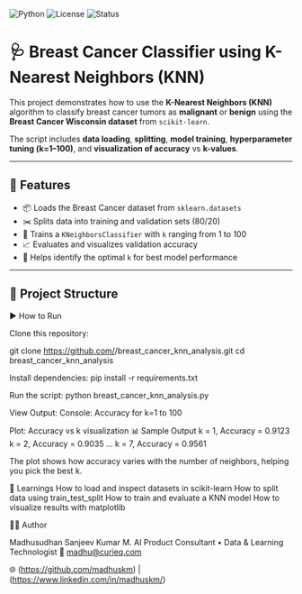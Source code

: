 ![Python](https://img.shields.io/badge/Python-3.9+-blue)
![License](https://img.shields.io/badge/License-MIT-green)
![Status](https://img.shields.io/badge/Status-Completed-success)

# 🩺 Breast Cancer Classifier using K-Nearest Neighbors (KNN)

This project demonstrates how to use the **K-Nearest Neighbors (KNN)** algorithm to classify breast cancer tumors as **malignant** or **benign** using the **Breast Cancer Wisconsin dataset** from `scikit-learn`.

The script includes **data loading**, **splitting**, **model training**, **hyperparameter tuning (k=1–100)**, and **visualization of accuracy** vs **k-values**.

---

## 🚀 Features

- 📦 Loads the Breast Cancer dataset from `sklearn.datasets`
- ✂️ Splits data into training and validation sets (80/20)
- 🧠 Trains a `KNeighborsClassifier` with `k` ranging from 1 to 100
- 📈 Evaluates and visualizes validation accuracy
- 🎯 Helps identify the optimal `k` for best model performance

---

## 📂 Project Structure

▶️ How to Run

Clone this repository:

git clone https://github.com/<your-username>/breast_cancer_knn_analysis.git
cd breast_cancer_knn_analysis


Install dependencies:
pip install -r requirements.txt


Run the script:
python breast_cancer_knn_analysis.py


View Output:
Console: Accuracy for k=1 to 100

Plot: Accuracy vs k visualization
📊 Sample Output
k = 1, Accuracy = 0.9123
k = 2, Accuracy = 0.9035
...
k = 7, Accuracy = 0.9561


The plot shows how accuracy varies with the number of neighbors, helping you pick the best k.

📘 Learnings
How to load and inspect datasets in scikit-learn
How to split data using train_test_split
How to train and evaluate a KNN model
How to visualize results with matplotlib

🧑‍💻 Author

Madhusudhan Sanjeev Kumar M.
AI Product Consultant • Data & Learning Technologist
📧 madhu@curieq.com

🌐 (https://github.com/madhuskm) | (https://www.linkedin.com/in/madhuskm/)
